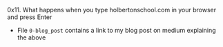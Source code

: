 0x11. What happens when you type holbertonschool.com in your browser and press Enter

- File `0-blog_post` contains a link to my blog post on medium explaining the above
